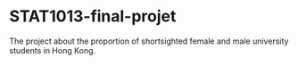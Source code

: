 # STAT1013-final-projet
The project about the proportion of shortsighted female and male university students in Hong Kong.
